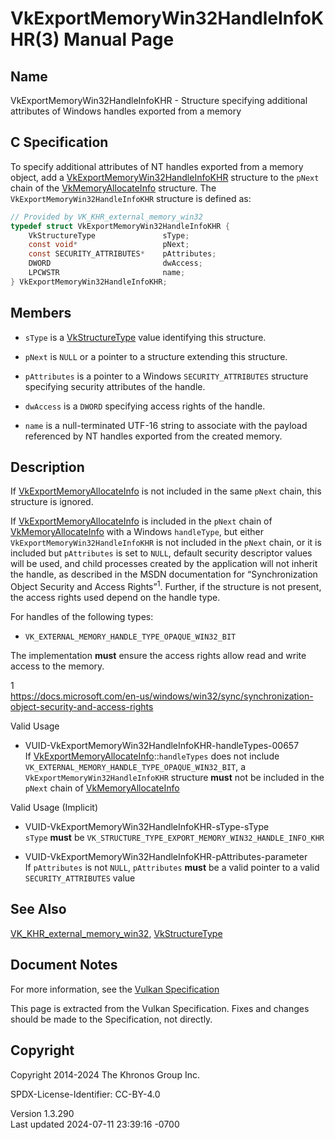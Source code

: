 # VkExportMemoryWin32HandleInfoKHR(3) Manual Page

## Name

VkExportMemoryWin32HandleInfoKHR - Structure specifying additional
attributes of Windows handles exported from a memory



## <a href="#_c_specification" class="anchor"></a>C Specification

To specify additional attributes of NT handles exported from a memory
object, add a
[VkExportMemoryWin32HandleInfoKHR](https://registry.khronos.org/vulkan/specs/1.3-extensions/man/html/VkExportMemoryWin32HandleInfoKHR.html)
structure to the `pNext` chain of the
[VkMemoryAllocateInfo](https://registry.khronos.org/vulkan/specs/1.3-extensions/man/html/VkMemoryAllocateInfo.html) structure. The
`VkExportMemoryWin32HandleInfoKHR` structure is defined as:

``` c
// Provided by VK_KHR_external_memory_win32
typedef struct VkExportMemoryWin32HandleInfoKHR {
    VkStructureType               sType;
    const void*                   pNext;
    const SECURITY_ATTRIBUTES*    pAttributes;
    DWORD                         dwAccess;
    LPCWSTR                       name;
} VkExportMemoryWin32HandleInfoKHR;
```

## <a href="#_members" class="anchor"></a>Members

- `sType` is a [VkStructureType](https://registry.khronos.org/vulkan/specs/1.3-extensions/man/html/VkStructureType.html) value identifying
  this structure.

- `pNext` is `NULL` or a pointer to a structure extending this
  structure.

- `pAttributes` is a pointer to a Windows `SECURITY_ATTRIBUTES`
  structure specifying security attributes of the handle.

- `dwAccess` is a `DWORD` specifying access rights of the handle.

- `name` is a null-terminated UTF-16 string to associate with the
  payload referenced by NT handles exported from the created memory.

## <a href="#_description" class="anchor"></a>Description

If [VkExportMemoryAllocateInfo](https://registry.khronos.org/vulkan/specs/1.3-extensions/man/html/VkExportMemoryAllocateInfo.html) is not
included in the same `pNext` chain, this structure is ignored.

If [VkExportMemoryAllocateInfo](https://registry.khronos.org/vulkan/specs/1.3-extensions/man/html/VkExportMemoryAllocateInfo.html) is
included in the `pNext` chain of
[VkMemoryAllocateInfo](https://registry.khronos.org/vulkan/specs/1.3-extensions/man/html/VkMemoryAllocateInfo.html) with a Windows
`handleType`, but either `VkExportMemoryWin32HandleInfoKHR` is not
included in the `pNext` chain, or it is included but `pAttributes` is
set to `NULL`, default security descriptor values will be used, and
child processes created by the application will not inherit the handle,
as described in the MSDN documentation for “Synchronization Object
Security and Access Rights”<sup>1</sup>. Further, if the structure is
not present, the access rights used depend on the handle type.

For handles of the following types:

- `VK_EXTERNAL_MEMORY_HANDLE_TYPE_OPAQUE_WIN32_BIT`

The implementation **must** ensure the access rights allow read and
write access to the memory.

1  
<a
href="https://docs.microsoft.com/en-us/windows/win32/sync/synchronization-object-security-and-access-rights"
class="bare">https://docs.microsoft.com/en-us/windows/win32/sync/synchronization-object-security-and-access-rights</a>

Valid Usage

- <a href="#VUID-VkExportMemoryWin32HandleInfoKHR-handleTypes-00657"
  id="VUID-VkExportMemoryWin32HandleInfoKHR-handleTypes-00657"></a>
  VUID-VkExportMemoryWin32HandleInfoKHR-handleTypes-00657  
  If
  [VkExportMemoryAllocateInfo](https://registry.khronos.org/vulkan/specs/1.3-extensions/man/html/VkExportMemoryAllocateInfo.html)::`handleTypes`
  does not include `VK_EXTERNAL_MEMORY_HANDLE_TYPE_OPAQUE_WIN32_BIT`, a
  `VkExportMemoryWin32HandleInfoKHR` structure **must** not be included
  in the `pNext` chain of
  [VkMemoryAllocateInfo](https://registry.khronos.org/vulkan/specs/1.3-extensions/man/html/VkMemoryAllocateInfo.html)

Valid Usage (Implicit)

- <a href="#VUID-VkExportMemoryWin32HandleInfoKHR-sType-sType"
  id="VUID-VkExportMemoryWin32HandleInfoKHR-sType-sType"></a>
  VUID-VkExportMemoryWin32HandleInfoKHR-sType-sType  
  `sType` **must** be
  `VK_STRUCTURE_TYPE_EXPORT_MEMORY_WIN32_HANDLE_INFO_KHR`

- <a href="#VUID-VkExportMemoryWin32HandleInfoKHR-pAttributes-parameter"
  id="VUID-VkExportMemoryWin32HandleInfoKHR-pAttributes-parameter"></a>
  VUID-VkExportMemoryWin32HandleInfoKHR-pAttributes-parameter  
  If `pAttributes` is not `NULL`, `pAttributes` **must** be a valid
  pointer to a valid `SECURITY_ATTRIBUTES` value

## <a href="#_see_also" class="anchor"></a>See Also

[VK_KHR_external_memory_win32](https://registry.khronos.org/vulkan/specs/1.3-extensions/man/html/VK_KHR_external_memory_win32.html),
[VkStructureType](https://registry.khronos.org/vulkan/specs/1.3-extensions/man/html/VkStructureType.html)

## <a href="#_document_notes" class="anchor"></a>Document Notes

For more information, see the <a
href="https://registry.khronos.org/vulkan/specs/1.3-extensions/html/vkspec.html#VkExportMemoryWin32HandleInfoKHR"
target="_blank" rel="noopener">Vulkan Specification</a>

This page is extracted from the Vulkan Specification. Fixes and changes
should be made to the Specification, not directly.

## <a href="#_copyright" class="anchor"></a>Copyright

Copyright 2014-2024 The Khronos Group Inc.

SPDX-License-Identifier: CC-BY-4.0

Version 1.3.290  
Last updated 2024-07-11 23:39:16 -0700
